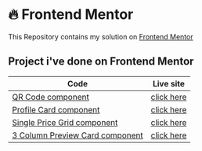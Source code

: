 # 🔥 Frontend Mentor

This Repository contains my solution on <a href="https://www.frontendmentor.io/">Frontend Mentor</a>

## Project i've done on Frontend Mentor

| Code                                                                                                                            | Live site                                                                       |
| ------------------------------------------------------------------------------------------------------------------------------- | ------------------------------------------------------------------------------- |
| [QR Code component](https://github.com/bagas-defandi/Frontend-Mentor/tree/master/QR-code-component)                             | [click here](https://bagas-defandi-qr-code-component.netlify.app/)              |
| [Profile Card component](https://github.com/bagas-defandi/Frontend-Mentor/tree/master/profile-card-component)                   | [click here](https://bagas-defandi-profile-card-component.netlify.app/)         |
| [Single Price Grid component](https://github.com/bagas-defandi/Frontend-Mentor/tree/master/single-price-grid-component)         | [click here](https://bagas-defandi-single-price-grid-component.netlify.app/)    |
| [3 Column Preview Card component](https://github.com/bagas-defandi/Frontend-Mentor/tree/master/3-column-preview-card-component) | [click here](https://bagas-defandi-3-column-preview-card-component.netlify.app) |
